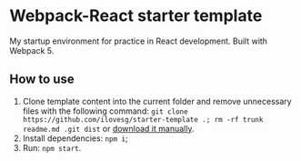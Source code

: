 # Webpack-React starter template

My startup environment for practice in React development. Built with Webpack 5.

## How to use

1. Clone template content into the current folder and remove unnecessary files with the following command: `git clone https://github.com/ilovesg/starter-template .; rm -rf trunk readme.md .git dist` or [download it manually](https://github.com/ilovesg/webpack-react-template/archive/refs/heads/main.zip).
2. Install dependencies: `npm i`;
3. Run: `npm start`.